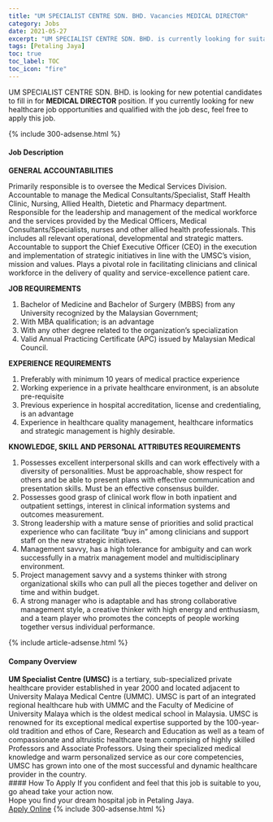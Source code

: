 ```yaml
---
title: "UM SPECIALIST CENTRE SDN. BHD. Vacancies MEDICAL DIRECTOR" 
category: Jobs 
date: 2021-05-27 
excerpt: "UM SPECIALIST CENTRE SDN. BHD. is currently looking for suitable person to fill in the MEDICAL DIRECTOR which positioned at Petaling Jaya" 
tags: [Petaling Jaya] 
toc: true 
toc_label: TOC 
toc_icon: "fire" 
--- 
```


<p>UM SPECIALIST CENTRE SDN. BHD. is looking for new potential candidates to fill in for <b>MEDICAL DIRECTOR</b> position. If you currently looking for new healthcare job opportunities and qualified with the job desc, feel free to apply this job.
</p>{% include 300-adsense.html %} 
<div><div><h4>Job Description</h4></div><div><div><span><div><p><strong>GENERAL ACCOUNTABILITIES</strong></p><p>Primarily responsible is to oversee the Medical Services Division. Accountable to manage the Medical Consultants/Specialist, Staff Health Clinic, Nursing, Allied Health, Dietetic and Pharmacy department. Responsible for the leadership and management of the medical workforce and the services provided by the Medical Officers, Medical Consultants/Specialists, nurses and other allied health professionals. This includes all relevant operational, developmental and strategic matters. Accountable to support the Chief Executive Officer (CEO) in the execution and implementation of strategic initiatives in line with the UMSC&#8217;s vision, mission and values. Plays a pivotal role in facilitating clinicians and clinical workforce in the delivery of quality and service-excellence patient care.</p><p><strong>JOB REQUIREMENTS</strong></p><ol><li>Bachelor of Medicine and Bachelor of Surgery (MBBS) from any University recognized by the Malaysian Government;</li><li>With MBA qualification; is an advantage</li><li>With any other degree related to the organization&#8217;s specialization</li><li>Valid Annual Practicing Certificate (APC) issued by Malaysian Medical Council.</li></ol><p><strong>EXPERIENCE REQUIREMENTS</strong></p><ol><li>Preferably with minimum 10 years of medical practice experience</li><li>Working experience in a private healthcare environment, is an absolute pre-requisite</li><li>Previous experience in hospital accreditation, license and credentialing, is an advantage</li><li><span>Experience in healthcare quality management, healthcare informatics and strategic management is highly desirable.</span></li></ol><p><strong>KNOWLEDGE, SKILL AND PERSONAL ATTRIBUTES REQUIREMENTS</strong></p><ol><li><span>Possesses excellent interpersonal skills and can work effectively with a diversity of personalities. Must be approachable, show respect for others and be able to present plans with effective communication and presentation skills. Must be an effective consensus builder.</span></li><li><span>Possesses good grasp of clinical work flow in both inpatient and outpatient settings, interest in clinical information systems and outcomes measurement.</span></li><li><span>Strong leadership with a mature sense of priorities and solid practical experience who can facilitate &#8220;buy in&#8221; among clinicians and support staff on the new strategic initiatives.</span></li><li><span>Management savvy, has a high tolerance for ambiguity and can work successfully in a matrix management model and multidisciplinary environment.</span></li><li><span>Project management savvy and a systems thinker with strong organizational skills who can pull all the pieces together and deliver on time and within budget.</span></li><li><span>A strong manager who is adaptable and has strong collaborative management style, a creative thinker with high energy and enthusiasm, and a team player who promotes the concepts of people working together versus individual performance.</span></li></ol></div></span></div></div></div> 
{% include article-adsense.html %} 
<div><div><h4>Company Overview</h4></div><div><div><span><div><div>
<strong>UM Specialist Centre (UMSC)</strong> is a tertiary, sub-specialized private healthcare provider established in year 2000 and located adjacent to University Malaya Medical Centre (UMMC). UMSC is part of an integrated regional healthcare hub with UMMC and the Faculty of Medicine of University Malaya which is the oldest medical school in Malaysia. UMSC is renowned for its exceptional medical expertise supported by the 100-year-old tradition and ethos of Care, Research and Education as well as a team of compassionate and altruistic healthcare team comprising of highly skilled Professors and Associate Professors. Using their specialized medical knowledge and warm personalized service as our core competencies, UMSC has grown into one of the most successful and dynamic healthcare provider in the country.</div></div></span></div></div></div> 
#### How To Apply 
If you confident and feel that this job is suitable to you, go ahead take your action now. <br/> 
Hope you find your dream hospital job in Petaling Jaya. <br/> 
<a href="https://www.jobstreet.com.my/en/job/medical-director-4574903?jobId=jobstreet-my-job-4574903" class="btn btn--warning" target="_blank" rel="nofollow noopenner">Apply Online</a> 
{% include 300-adsense.html %} 